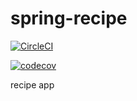 # spring-recipe
[![CircleCI](https://circleci.com/gh/dgizer/spring-recipe.svg?style=svg&circle-token=f550a1a57690b782181d4610630940ea380cc416)](https://app.circleci.com/pipelines/github/dgizer/spring-recipe/1/workflows/bb363b02-831d-4b1c-b04a-34383600a03b/jobs/1)

[![codecov](https://codecov.io/gh/dgizer/spring-recipe/branch/main/graph/badge.svg?token=TP4X7ZL30Z)](https://codecov.io/gh/dgizer/spring-recipe)

recipe app
